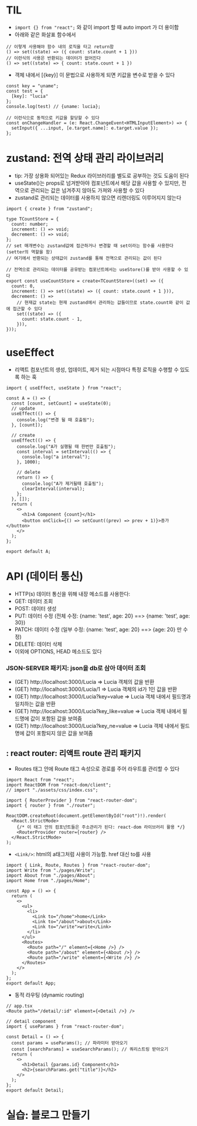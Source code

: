 # TIL

- `import {} from "react";` 와 같이 import 할 때 auto import 가 더 용이함
- 아래와 같은 화살표 함수에서

```
// 이렇게 사용해야 함수 내의 로직을 타고 return함
() => set((state) => ({ count: state.count + 1 }))
// 이런식의 사용은 반환되는 데이터가 없어진다
() => set((state) => { count: state.count + 1 })
```

- 객체 내에서 [{key}] 이 문법으로 사용하게 되면 키값을 변수로 받을 수 있다

```
const key = "uname";
const test = {
  [key]: "lucia"
};
console.log(test) // {uname: lucia};

// 이런식으로 동적으로 키값을 할당할 수 있다
const onChangeHandler = (e: React.ChangeEvent<HTMLInputElement>) => {
  setInput({ ...input, [e.target.name]: e.target.value });
};

```

# zustand: 전역 상태 관리 라이브러리

- tip: 가장 상용화 되어있는 Redux 라이브러리를 별도로 공부하는 것도 도움이 된다
- useState()는 props로 넘겨받아야 컴포넌트에서 해당 값을 사용할 수 있지만, 전역으로 관리되는 값은 넘겨주지 않아도 가져와 사용할 수 있다
- zustand로 관리되는 데이터를 사용하지 않으면 리렌더링도 이루어지지 않는다

```
import { create } from "zustand";

type TCountStore = {
  count: number;
  increment: () => void;
  decrement: () => void;
};
// set 매개변수는 zustand값에 접근하거나 변경할 때 set이라는 함수를 사용한다 (setter의 역할을 함)
// 여기에서 반환되는 상태값이 zustand를 통해 전역으로 관리되는 값이 된다

// 전역으로 관리되는 데이터를 공유받는 컴포넌트에서는 useStore()를 받아 사용할 수 있다
export const useCountStore = create<TCountStore>((set) => ({
  count: 0,
  increment: () => set((state) => ({ count: state.count + 1 })),
  decrement: () =>
    // 현재값 state는 현재 zustand에서 관리하는 값들이므로 state.count와 같이 값에 접근할 수 있다
    set((state) => ({
      count: state.count - 1,
    })),
}));
```

# useEffect

- 리액트 컴포넌트의 생성, 업데이트, 제거 되는 시점마다 특정 로직을 수행할 수 있도록 하는 훅

```
import { useEffect, useState } from "react";

const A = () => {
  const [count, setCount] = useState(0);
  // update
  useEffect(() => {
    console.log("변경 될 때 호출됨");
  }, [count]);

  // create
  useEffect(() => {
    console.log("A가 실행될 때 한번만 호출됨");
    const interval = setInterval(() => {
      console.log("a interval");
    }, 1000);

    // delete
    return () => {
      console.log("A가 제거될때 호출됨");
      clearInterval(interval);
    };
  }, []);
  return (
    <>
      <h1>A Component {count}</h1>
      <button onClick={() => setCount((prev) => prev + 1)}>증가</button>
    </>
  );
};

export default A;
```

# API (데이터 통신)

- HTTP(s) 데이터 통신을 위해 내장 메소드를 사용한다:
- GET: 데이터 조회
- POST: 데이터 생성
- PUT: 데이터 수정 (전체 수정: {name: 'test', age: 20} ==> {name: 'test', age: 30})
- PATCH: 데이터 수정 (일부 수정: {name: 'test', age: 20} ==> {age: 20} 만 수정)
- DELETE: 데이터 삭제
- 이외에 OPTIONS, HEAD 메소드도 있다

### JSON-SERVER 패키지: json을 db로 삼아 데이터 조회

- (GET) http://localhost:3000/Lucia => Lucia 객체의 값을 반환
- (GET) http://localhost:3000/Lucia/1 => Lucia 객체의 id가 1인 값을 반환
- (GET) http://localhost:3000/Lucia?key=value => Lucia 객체 내에서 필드명과 일치하는 값을 반환
- (GET) http://localhost:3000/Lucia?key_like=value => Lucia 객체 내에서 필드명에 값이 포함된 값을 보여줌
- (GET) http://localhost:3000/Lucia?key_ne=value => Lucia 객체 내에서 필드명에 값이 포함되지 않은 값을 보여줌

## : react router: 리액트 route 관리 패키지

- Routes 태그 안에 Route 태그 속성으로 경로를 주어 라우트를 관리할 수 있다

```
import React from "react";
import ReactDOM from "react-dom/client";
// import "./assets/css/index.css";

import { RouterProvider } from "react-router-dom";
import { router } from "./router";

ReactDOM.createRoot(document.getElementById("root")!).render(
  <React.StrictMode>
    {/* 이 태그 안의 컴포넌트들은 주소관리가 된다: react-dom 라이브러리 활용 */}
    <RouterProvider router={router} />
  </React.StrictMode>
);
```

- `<Link/>`: html의 a태그처럼 사용이 가능함. href 대신 to를 사용

```
import { Link, Route, Routes } from "react-router-dom";
import Write from "./pages/Write";
import About from "./pages/About";
import Home from "./pages/Home";

const App = () => {
  return (
    <>
      <ul>
        <li>
          <Link to="/home">home</Link>
          <Link to="/about">about</Link>
          <Link to="/write">write</Link>
        </li>
      </ul>
      <Routes>
        <Route path="/" element={<Home />} />
        <Route path="/about" element={<About />} />
        <Route path="/write" element={<Write />} />
      </Routes>
    </>
  );
};
export default App;
```

- 동적 라우팅 (dynamic routing)

```
// app.tsx
<Route path="/detail/:id" element={<Detail />} />

// detail component
import { useParams } from "react-router-dom";

const Detail = () => {
  const params = useParams(); // 파라미터 받아오기
  const [searchParams] = useSearchParams(); // 쿼리스트링 받아오기
  return (
    <>
      <h1>Detail {params.id} Component</h1>
      <h2>{searchParams.get("title")}</h2>
    </>
  );
};
export default Detail;
```

# 실습: 블로그 만들기
